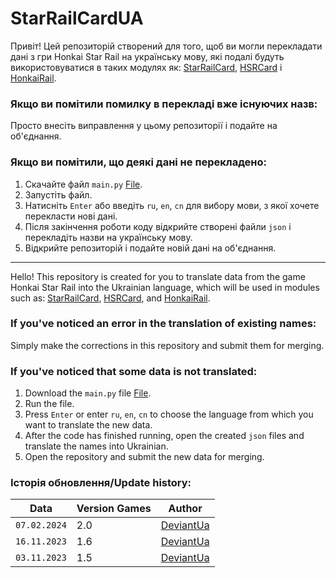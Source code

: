 # StarRailCardUA

Привіт! Цей репозиторій створений для того, щоб ви могли перекладати дані з гри Honkai Star Rail на українську мову, які подалі будуть використовуватися в таких модулях як: [StarRailCard](https://github.com/DEViantUA/StarRailCard), [HSRCard](https://github.com/DEViantUA/HSRCard) і [HonkaiRail](https://github.com/DEViantUA/HonkaiRail).

### Якщо ви помітили помилку в перекладі вже існуючих назв:
Просто внесіть виправлення у цьому репозиторії і подайте на об'єднання.

### Якщо ви помітили, що деякі дані не перекладено:
1. Скачайте файл `main.py` [File](https://github.com/DEViantUA/StarRailCardUA/blob/main/main.py).
2. Запустіть файл.
3. Натисніть `Enter` або введіть `ru`, `en`, `cn` для вибору мови, з якої хочете перекласти нові дані.
4. Після закінчення роботи коду відкрийте створені файли `json` і перекладіть назви на українську мову.
5. Відкрийте репозиторій і подайте новій дані на об'єднання.

---

Hello! This repository is created for you to translate data from the game Honkai Star Rail into the Ukrainian language, which will be used in modules such as: [StarRailCard](https://github.com/DEViantUA/StarRailCard), [HSRCard](https://github.com/DEViantUA/HSRCard), and [HonkaiRail](https://github.com/DEViantUA/HonkaiRail).

### If you've noticed an error in the translation of existing names:
Simply make the corrections in this repository and submit them for merging.

### If you've noticed that some data is not translated:
1. Download the `main.py` file [File](https://github.com/DEViantUA/StarRailCardUA/blob/main/main.py).
2. Run the file.
3. Press `Enter` or enter `ru`, `en`, `cn` to choose the language from which you want to translate the new data.
4. After the code has finished running, open the created `json` files and translate the names into Ukrainian.
5. Open the repository and submit the new data for merging.


### Історія обновлення/Update history:
| Data    |  Version Games   | Author    |
|-------------|---------|---------|
|  `07.02.2024`    |     2.0  |  [DeviantUa](https://github.com/DEViantUA)  |
|  `16.11.2023`    |     1.6  |  [DeviantUa](https://github.com/DEViantUA)  |
|  `03.11.2023`    |     1.5  |  [DeviantUa](https://github.com/DEViantUA)  |
